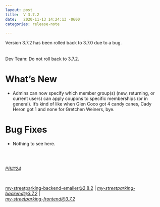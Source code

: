 ```yaml
---
layout: post
title:  V 3.7.2
date:   2020-11-13 14:24:13 -0600
categories: release-note

---
```

Version 3.7.2  has been rolled back to 3.7.0 due to a bug.  
<br/><br/>
Dev Team: Do not roll back to 3.7.2.


# What’s New
- Admins can now specify which member group(s) (new, returning, or current users) can apply coupons to specific memberships (or in general). It’s kind of like when Glen Coco got 4 candy canes, Cady Heron got 1 and none for Gretchen Weiners, bye. 


# Bug Fixes
- Nothing to see here.
<br/>
  

<br/>


*[PR#124](https://github.com/streetparking/my-streetparking/pull/124#issue-518798063)*

<br/>

my-streetparking-backend-emailer@2.8.2 \| *[my-streetparking-backend@3.7.2](https://github.com/streetparking/my-streetparking/blob/development/packages/my-streetparking-backend/CHANGELOG.md)* \| <br> *[my-streetparking-frontend@3.7.2](https://github.com/streetparking/my-streetparking/blob/development/packages/my-streetparking-frontend/CHANGELOG.md)* 



 
 
 